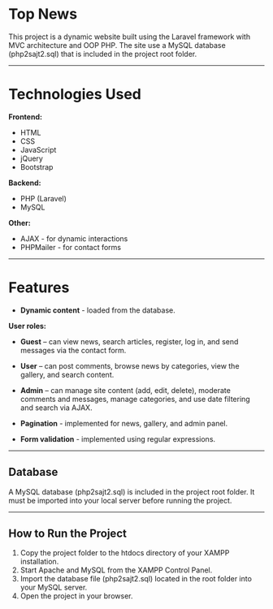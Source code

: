 # Top News

This project is a dynamic website built using the Laravel framework with MVC architecture and OOP PHP. The site use a MySQL database (php2sajt2.sql) that is included in the project root folder.

---

# Technologies Used

**Frontend:**
- HTML
- CSS
- JavaScript
- jQuery
- Bootstrap

**Backend:**
- PHP (Laravel)
- MySQL

**Other:**
- AJAX - for dynamic interactions
- PHPMailer - for contact forms

---

# Features

- **Dynamic content** - loaded from the database.

**User roles:**

- **Guest** – can view news, search articles, register, log in, and send messages via the contact form.  
- **User** – can post comments, browse news by categories, view the gallery, and search content.  
- **Admin** – can manage site content (add, edit, delete), moderate comments and messages, manage categories, and use date filtering and search via AJAX.  


- **Pagination** - implemented for news, gallery, and admin panel.

- **Form validation** - implemented using regular expressions.

---

## Database

A MySQL database (php2sajt2.sql) is included in the project root folder.
It must be imported into your local server before running the project.

---

## How to Run the Project

1. Copy the project folder to the htdocs directory of your XAMPP installation.
2. Start Apache and MySQL from the XAMPP Control Panel.
3. Import the database file (php2sajt2.sql) located in the root folder into your MySQL server.
4. Open the project in your browser.
